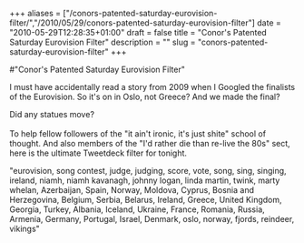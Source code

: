 +++
aliases = ["/conors-patented-saturday-eurovision-filter/","/2010/05/29/conors-patented-saturday-eurovision-filter"]
date = "2010-05-29T12:28:35+01:00"
draft = false
title = "Conor's Patented Saturday Eurovision Filter"
description = ""
slug = "conors-patented-saturday-eurovision-filter"
+++

#"Conor's Patented Saturday Eurovision Filter"


 I must have accidentally read a story from 2009 when I Googled the finalists of the Eurovision. So it&#39;s on in Oslo, not Greece? And we made the final?<p /><div>Did any statues move?<div><br />To help fellow followers of the &quot;it ain&#39;t ironic, it&#39;s just shite&quot; school of thought. And also members of the &quot;I&#39;d rather die than re-live the 80s&quot; sect, here is the ultimate Tweetdeck filter for tonight.<p /> </div><div><div>&quot;eurovision, song contest, judge, judging, score, vote, song, sing, singing, ireland, niamh, niamh kavanagh, johnny logan, linda martin, twink, marty whelan, Azerbaijan, Spain, Norway, Moldova, Cyprus, Bosnia and Herzegovina, Belgium, Serbia, Belarus, Ireland, Greece, United Kingdom, Georgia, Turkey, Albania, Iceland, Ukraine, France, Romania, Russia, Armenia, Germany, Portugal, Israel, Denmark, oslo, norway, fjords, reindeer, vikings&quot;</div> </div><p /></div>
 